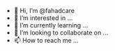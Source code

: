 - 👋 Hi, I’m @fahadcare
- 👀 I’m interested in ...
- 🌱 I’m currently learning ...
- 💞️ I’m looking to collaborate on ...
- 📫 How to reach me ...

<!---
fahadcare/fahadcare is a ✨ special ✨ repository because its `README.md` (this file) appears on your GitHub profile.
You can click the Preview link to take a look at your changes.
--->
